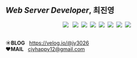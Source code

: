 ## *Web Server Developer*, 최진영 

<div align=center>
  <img src="https://img.shields.io/badge/JAVA-007396?style=for-the-badge&logo=Conda-Forge&logoColor=white"> &nbsp 
  <img src="https://img.shields.io/badge/spring boot-6DB33F?style=for-the-badge&logo=springboot&logoColor=white">&nbsp 
  <img src="https://img.shields.io/badge/MyBatis-%23002583?style=for-the-badge&logo=mybatis&logoColor=white"/>&nbsp
  <img src="https://img.shields.io/badge/JPA-00758F?style=for-the-badge&logo=mybatis&logoColor=white"/>&nbsp
  <img src="https://img.shields.io/badge/mysql-4479A1?style=for-the-badge&logo=mysql&logoColor=white">&nbsp
  <img src="https://img.shields.io/badge/oracle-F80000?style=for-the-badge&logo=oracle&logoColor=white">&nbsp
  <img src="https://img.shields.io/badge/mariaDB-003545?style=for-the-badge&logo=mariaDB&logoColor=white">&nbsp
  <img src="https://img.shields.io/badge/AWS-569A31?style=for-the-badge&logo=Amazon S3&logoColor=white"/></a>&nbsp 
</div>
<br>

☀️**BLOG**&nbsp;&nbsp;&nbsp;https://velog.io/@jy3026 <br>
❤️**MAIL**&nbsp;&nbsp;&nbsp;cjyhappy12@gmail.com


